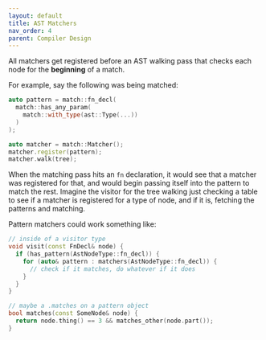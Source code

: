 ```yaml
---
layout: default
title: AST Matchers
nav_order: 4
parent: Compiler Design
---
```


All matchers get registered before an AST walking pass that checks
each node for the **beginning** of a match.

For example, say the following was being matched:

~~~ cpp 
auto pattern = match::fn_decl(
  match::has_any_param(
    match::with_type(ast::Type(...))
  )
);

auto matcher = match::Matcher();
matcher.register(pattern);
matcher.walk(tree);
~~~

When the matching pass hits an `fn` declaration, it would
see that a matcher was registered for that, and would begin 
passing itself into the pattern to match the rest. Imagine
the visitor for the tree walking just checking a table to see if
a matcher is registered for a type of node, and if it is, fetching
the patterns and matching. 

Pattern matchers could work something like:

~~~ cpp 
// inside of a visitor type
void visit(const FnDecl& node) {
  if (has_pattern(AstNodeType::fn_decl)) {
    for (auto& pattern : matchers(AstNodeType::fn_decl)) {
      // check if it matches, do whatever if it does
    }
  }
}

// maybe a .matches on a pattern object 
bool matches(const SomeNode& node) {
  return node.thing() == 3 && matches_other(node.part());
}
~~~
